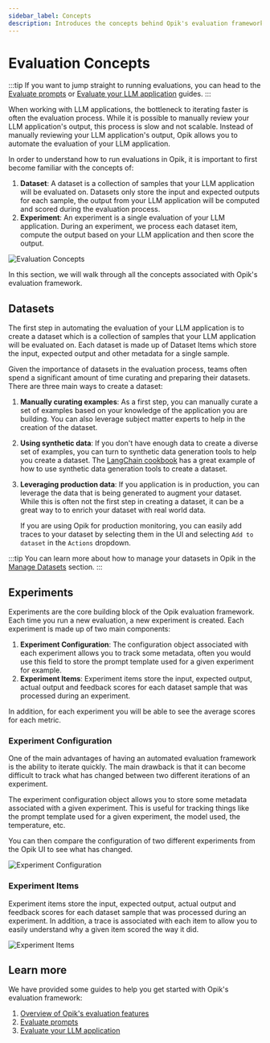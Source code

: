 ```yaml
---
sidebar_label: Concepts
description: Introduces the concepts behind Opik's evaluation framework
---
```


# Evaluation Concepts

:::tip
If you want to jump straight to running evaluations, you can head to the [Evaluate prompts](/docs/evaluation/evaluate_prompt.md) or [Evaluate your LLM application](/docs/evaluation/evaluate_your_llm.md) guides.
:::

When working with LLM applications, the bottleneck to iterating faster is often the evaluation process. While it is possible to manually review your LLM application's output, this process is slow and not scalable. Instead of manually reviewing your LLM application's output, Opik allows you to automate the evaluation of your LLM application.

In order to understand how to run evaluations in Opik, it is important to first become familiar with the concepts of:

1. **Dataset**: A dataset is a collection of samples that your LLM application will be evaluated on. Datasets only store the input and expected outputs for each sample, the output from your LLM application will be computed and scored during the evaluation process.
2. **Experiment**: An experiment is a single evaluation of your LLM application. During an experiment, we process each dataset item, compute the output based on your LLM application and then score the output.

![Evaluation Concepts](/img/evaluation/evaluation_concepts.png)

In this section, we will walk through all the concepts associated with Opik's evaluation framework.

## Datasets

The first step in automating the evaluation of your LLM application is to create a dataset which is a collection of samples that your LLM application will be evaluated on. Each dataset is made up of Dataset Items which store the input, expected output and other metadata for a single sample.

Given the importance of datasets in the evaluation process, teams often spend a significant amount of time curating and preparing their datasets. There are three main ways to create a dataset:

1. **Manually curating examples**: As a first step, you can manually curate a set of examples based on your knowledge of the application you are building. You can also leverage subject matter experts to help in the creation of the dataset.

2. **Using synthetic data**: If you don't have enough data to create a diverse set of examples, you can turn to synthetic data generation tools to help you create a dataset. The [LangChain cookbook](/docs/cookbook/langchain.md) has a great example of how to use synthetic data generation tools to create a dataset.

3. **Leveraging production data**: If you application is in production, you can leverage the data that is being generated to augment your dataset. While this is often not the first step in creating a dataset, it can be a great way to to enrich your dataset with real world data.

   If you are using Opik for production monitoring, you can easily add traces to your dataset by selecting them in the UI and selecting `Add to dataset` in the `Actions` dropdown.

:::tip
You can learn more about how to manage your datasets in Opik in the [Manage Datasets](/docs/evaluation/manage_datasets.md) section.
:::

## Experiments

Experiments are the core building block of the Opik evaluation framework. Each time you run a new evaluation, a new experiment is created. Each experiment is made up of two main components:

1. **Experiment Configuration**: The configuration object associated with each experiment allows you to track some metadata, often you would use this field to store the prompt template used for a given experiment for example.
2. **Experiment Items**: Experiment items store the input, expected output, actual output and feedback scores for each dataset sample that was processed during an experiment.

In addition, for each experiment you will be able to see the average scores for each metric.

### Experiment Configuration

One of the main advantages of having an automated evaluation framework is the ability to iterate quickly. The main drawback is that it can become difficult to track what has changed between two different iterations of an experiment.

The experiment configuration object allows you to store some metadata associated with a given experiment. This is useful for tracking things like the prompt template used for a given experiment, the model used, the temperature, etc.

You can then compare the configuration of two different experiments from the Opik UI to see what has changed.

![Experiment Configuration](/img/evaluation/compare_experiment_config.png)

### Experiment Items

Experiment items store the input, expected output, actual output and feedback scores for each dataset sample that was processed during an experiment. In addition, a trace is associated with each item to allow you to easily understand why a given item scored the way it did.

![Experiment Items](/img/evaluation/experiment_items.png)

## Learn more

We have provided some guides to help you get started with Opik's evaluation framework:

1. [Overview of Opik's evaluation features](/docs/evaluation/overview.mdx)
2. [Evaluate prompts](/docs/evaluation/evaluate_prompt.md)
3. [Evaluate your LLM application](/docs/evaluation/evaluate_your_llm.md)
